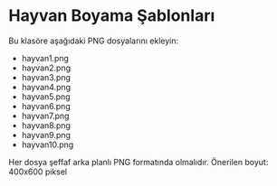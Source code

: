 # Hayvan Boyama Şablonları

Bu klasöre aşağıdaki PNG dosyalarını ekleyin:

- hayvan1.png
- hayvan2.png
- hayvan3.png
- hayvan4.png
- hayvan5.png
- hayvan6.png
- hayvan7.png
- hayvan8.png
- hayvan9.png
- hayvan10.png

Her dosya şeffaf arka planlı PNG formatında olmalıdır.
Önerilen boyut: 400x600 piksel
